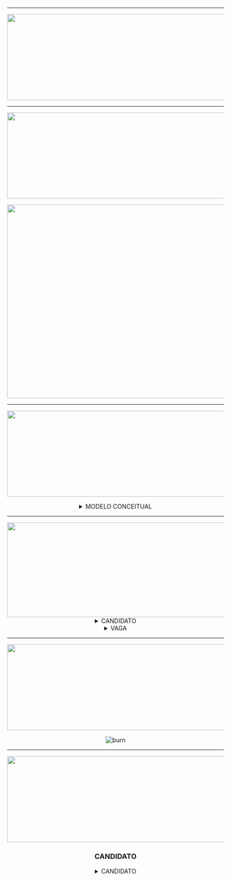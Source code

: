 <hr>

<div align="center">

<img src = "https://user-images.githubusercontent.com/101594950/190467779-d0889789-b2b4-4022-8af2-f7a0af7a3966.png" width="800" height="200" /> <br>
  
<hr>

<img src = "https://user-images.githubusercontent.com/101594950/190470772-8df0141f-2bc7-4aa0-a361-7d501a8c4cb9.png" width="800" height="200" /> <br>

<img src = "https://user-images.githubusercontent.com/101594950/190887718-ab7274c2-7c70-4fd0-8f50-7d16d4742860.jpg" width="1000" height="450" /> <br>

<hr>
 
<img src = "https://user-images.githubusercontent.com/101594950/190927311-c45a9a2e-f842-4808-bd11-3aae2a7377c9.png" width="900" height="200" /> <br>
  
<details>
  
<summary> MODELO CONCEITUAL </summary>
  
<br>
  
 ![Sem título](https://user-images.githubusercontent.com/101594950/190927874-e2b1aed3-d8db-412b-a7af-1e45bed0fe49.png)
  
</summary>
  
</details>
  
<hr>

<img src = "https://user-images.githubusercontent.com/101594950/190471142-ead516a1-da58-4a01-879a-eb710026ce4f.png" width="800" height="220" />
  
</div>

<div align = "center">

</div>

<div align = "center">

<details>
  
 <summary> CANDIDATO </summary><br>
  
 ## Informações Pessoais  <br> 

 <div align="center">
  
 ![candidato1](https://user-images.githubusercontent.com/101594950/194717874-7cddd5f1-4d20-4bc6-8d84-fdf9708fc212.png)
  
 </div>
  
  ## Experiência Profissional  <br>
  
  <div align="center">
  
  ![candidato3](https://user-images.githubusercontent.com/101594950/194717991-4c645cb5-8ff9-431e-ad87-a788c0982611.png)
  
  ![candidato2](https://user-images.githubusercontent.com/101594950/194717953-ff9068cf-2ac1-4075-baf7-86c3f4465f74.png)
  
  </div>
  
  ## Formação Acadêmica  <br>
  
 <div align="center">
  
![candidato4](https://user-images.githubusercontent.com/101594950/194718001-2dd49db5-1467-4e31-81d5-1b5ab4a4fd1b.png)

 </div>
  
  ## Confirmação  <br>
  
 <div align = "center">
 
![candidato5](https://user-images.githubusercontent.com/101594950/194718070-2b98bf8d-43ec-40e8-88c2-b395242113c0.png)
   
 </div>
 
 </summary>
 </details>
 
 <details>

 <summary> VAGA </summary><br>
  
 ## Preenchimento de Informações <br> 
  
 <div align="center">
  
 <img src="https://user-images.githubusercontent.com/101594950/190403096-df91d8b7-110a-46b8-800f-7f3879257caa.png"> <br>
  
 </div>
  
 ## Finalizado <br>
  
 <div align="center">
  
 <img src="https://user-images.githubusercontent.com/101594950/190403084-9656161d-ac89-4e2e-a2f1-eb51b1c5f313.png">
    
 </details>
   
  <hr>
  <div align="center">
   
  <img src = "https://user-images.githubusercontent.com/101594950/190472217-16afc4a5-bbf4-4073-a0ae-4d122b896dfc.png" width="800" height="200" /> <br>
    
 
 ![burn](https://user-images.githubusercontent.com/101594950/190929645-237bf331-a8d1-481a-bfd0-ab1a56d214ec.png)

  
  <hr>

  <img src = "https://user-images.githubusercontent.com/101594950/190481974-a6584ad8-9cd7-447b-8678-9ce2fa191fa9.png" width="800" height="200" /> <br>
    
### CANDIDATO
    
<details>
  
<summary> CANDIDATO </summary>
  
  ![Candidato](https://user-images.githubusercontent.com/101594950/194793158-475699a1-73a3-4641-a479-859d21aa1130.gif)
 
</summary>
  
</details>
 
</div>
